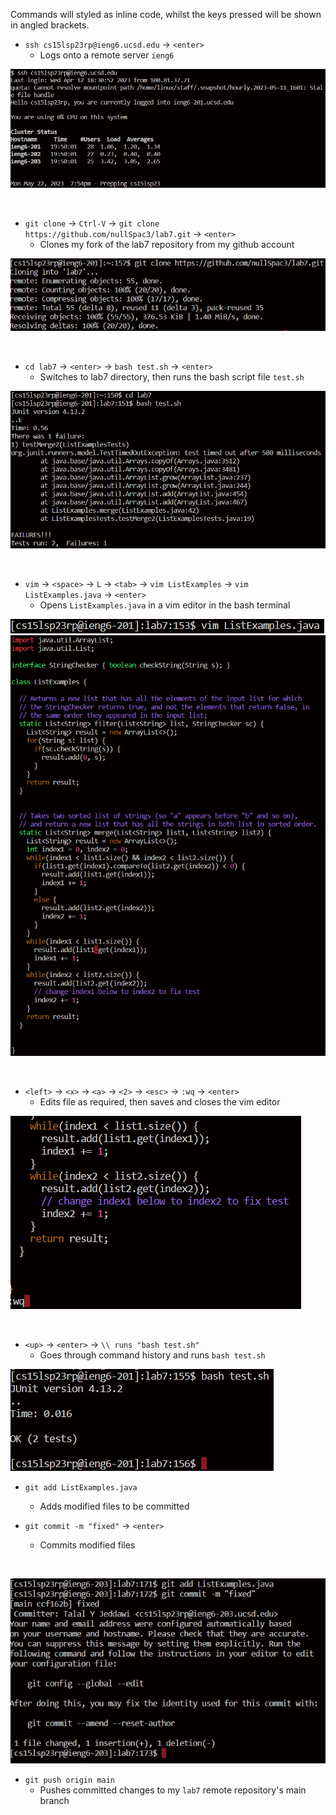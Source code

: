Commands will styled as inline code, whilst the keys pressed will be shown in angled brackets.

* `ssh cs15lsp23rp@ieng6.ucsd.edu` -> `<enter>`
    * Logs onto a remote server `ieng6`

![Image](sc1.png)

<br>

* `git clone` -> `Ctrl-V` -> `git clone https://github.com/nullSpac3/lab7.git` -> `<enter>`
     * Clones my fork of the lab7 repository from my github account

![Image](sc2.png)

<br>

* `cd lab7` -> `<enter>` -> `bash test.sh` -> `<enter>`
     * Switches to lab7 directory, then runs the bash script file `test.sh`

![Image](sc3.png)

<br>

* `vim` -> `<space>` -> `L` -> `<tab>` -> `vim ListExamples` -> `vim ListExamples.java` -> `<enter>`
     * Opens `ListExamples.java` in a vim editor in the bash terminal
     
![Image](sc5.png)
![Image](sc4.png)

<br>

* `<left>` -> `<x>` -> `<a>` -> `<2>` -> `<esc>` -> `:wq` -> `<enter>`
     * Edits file as required, then saves and closes the vim editor

![Image](sc6.png)

<br>

* `<up>` -> `<enter>` -> `\\ runs "bash test.sh"` 
     *  Goes through command history and runs `bash test.sh`

![Image](sc7.png)
<br>

* `git add ListExamples.java`
     * Adds modified files to be committed

* `git commit -m "fixed"` -> `<enter>`
     * Commits modified files
<br>

![Image](sc9.png)

* `git push origin main`
     * Pushes committed changes to my `lab7` remote repository's main branch
